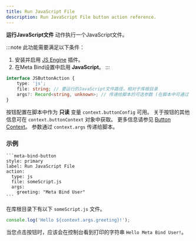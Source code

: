 ```yaml
---
title: Run JavaScript File
description: Run JavaScript File button action reference.
---
```


**运行JavaScript文件** 动作执行一个JavaScript文件。

:::note
此功能需要满足以下条件：

1. 安装并启用 [JS Engine](https://github.com/mProjectsCode/obsidian-js-engine-plugin) 插件。
2. 在Meta Bind设置中启用 **JavaScript**。
   :::

```ts
interface JSButtonAction {
	type: 'js';
	file: string; // 要运行的JavaScript文件路径，相对于库根目录
	args?: Record<string, unknown>; // 传递给脚本的可选参数 (在脚本中可通过 `context.args` 访问)
}
```

按钮配置在脚本中作为 **只读** 变量 `context.buttonConfig` 可用。
关于按钮的其他信息可在 `context.buttonContext` 对象中获取。
更多信息请参见 [Button Context](/obsidian-meta-bind-plugin-docs/api/interfaces/buttoncontext/)。
参数通过 `context.args` 传递给脚本。

### 示例

````custom_markdown {5-6}
```meta-bind-button
style: primary
label: Run JavaScript File
action:
  type: js
  file: someScript.js
  args:
    greeting: "Meta Bind User"
```
````

在库根目录下有以下 `someScript.js` 文件。

```js title="someScript.js"
console.log('Hello ${context.args.greeting}!');
```

当您点击按钮时，应该会在控制台看到打印的字符串 `Hello Meta Bind User!`。